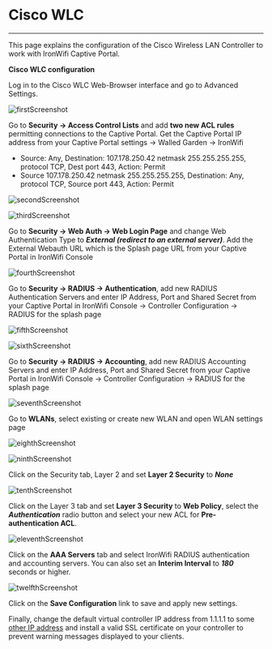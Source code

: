 #  **Cisco WLC**

---

This page explains the configuration of the Cisco Wireless LAN Controller to work with IronWifi Captive Portal.

**Cisco WLC configuration**

Log in to the Cisco WLC Web-Browser interface and go to Advanced Settings.

![firstScreenshot](https://raw.githubusercontent.com/IronWifi/docs/master/configuration-guides/cisco_wlc/wlc1.png)

Go to **Security -> Access Control Lists** and add **two new ACL rules** permitting connections to the Captive Portal. Get the Captive Portal IP address from your Captive Portal settings -> Walled Garden -> IronWifi

- Source: Any, Destination: 107.178.250.42 netmask 255.255.255.255, protocol TCP, Dest port 443, Action: Permit
- Source 107.178.250.42 netmask 255.255.255.255, Destination: Any, protocol TCP, Source port 443, Action: Permit

![secondScreenshot](https://raw.githubusercontent.com/IronWifi/docs/master/configuration-guides/cisco_wlc/wlc2.png)

![thirdScreenshot](https://raw.githubusercontent.com/IronWifi/docs/master/configuration-guides/cisco_wlc/wlc3.png)

Go to **Security -> Web Auth -> Web Login Page** and change Web Authentication Type to **_External (redirect to an external server)_**. Add the External Webauth URL which is the Splash page URL from your Captive Portal in IronWifi Console

![fourthScreenshot](https://raw.githubusercontent.com/IronWifi/docs/master/configuration-guides/cisco_wlc/wlc4.png)

Go to **Security -> RADIUS -> Authentication**, add new RADIUS Authentication Servers and enter IP Address, Port and Shared Secret from your Captive Portal in IronWifi Console -> Controller Configuration -> RADIUS for the splash page

![fifthScreenshot](https://raw.githubusercontent.com/IronWifi/docs/master/configuration-guides/cisco_wlc/wlc5.png)

![sixthScreenshot](https://raw.githubusercontent.com/IronWifi/docs/master/configuration-guides/cisco_wlc/wlc6.png)

Go to **Security -> RADIUS -> Accounting**, add new RADIUS Accounting Servers and enter IP Address, Port and Shared Secret from your Captive Portal in IronWifi Console -> Controller Configuration -> RADIUS for the splash page

![seventhScreenshot](https://raw.githubusercontent.com/IronWifi/docs/master/configuration-guides/cisco_wlc/wlc7.png)

Go to **WLANs**, select existing or create new WLAN and open WLAN settings page

![eighthScreenshot](https://raw.githubusercontent.com/IronWifi/docs/master/configuration-guides/cisco_wlc/wlc8.png)

![ninthScreenshot](https://raw.githubusercontent.com/IronWifi/docs/master/configuration-guides/cisco_wlc/wlc9.png)

Click on the Security tab, Layer 2 and set **Layer 2 Security** to **_None_**

![tenthScreenshot](https://raw.githubusercontent.com/IronWifi/docs/master/configuration-guides/cisco_wlc/wlc10.png)

Click on the Layer 3 tab and set **Layer 3 Security** to **Web Policy**, select the **_Authentication_** radio button and select your new ACL for **Pre-authentication ACL**.

![eleventhScreenshot](https://raw.githubusercontent.com/IronWifi/docs/master/configuration-guides/cisco_wlc/wlc11.png)

Click on the **AAA Servers** tab and select IronWifi RADIUS authentication and accounting servers. You can also set an **Interim Interval** to **_180_** seconds or higher.

![twelfthScreenshot](https://raw.githubusercontent.com/IronWifi/docs/master/configuration-guides/cisco_wlc/wlc12.png)

Click on the **Save Configuration** link to save and apply new settings.

Finally, change the default virtual controller IP address from 1.1.1.1 to some [other IP address](https://www.cisco.com/c/en/us/support/docs/wireless-mobility/wireless-lan-wlan/213535-wlc-virtual-ip-address-1-1-1-1.html) and install a valid SSL certificate on your controller to prevent warning messages displayed to your clients.
